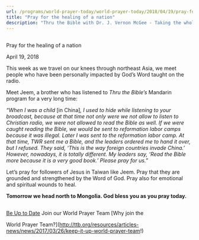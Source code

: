 ```yaml
---
url: /programs/world-prayer-today/world-prayer-today/2018/04/19/pray-for-the-healing-of-a-nation
title: "Pray for the healing of a nation"
description: "Thru the Bible with Dr. J. Vernon McGee - Taking the whole Word to the whole world"
---
```







## 
 Pray for the healing of a nation


April 19, 2018




This week as we travel on our knees through northeast Asia, we meet people who have been personally impacted by God’s Word taught on the radio. 


Meet Jeem, a brother who has listened to *Thru the Bible’s* Mandarin program for a very long time: 


*“When I was a child* [in China]*, I used to hide while listening to your broadcast, because at that time not only were we not allow to listen to Christian radio, we were not allowed to read the Bible as well. If we were caught reading the Bible, we would be sent to reformation labor camps because it was illegal. Later I was sent to the reformation labor camp. At that time, TWR sent me a Bible, and the leaders ordered me to hand it over, but I refused. They said, ‘This is the way foreign countries invade China.’ However, nowadays, it is totally different. My leaders say, ‘Read the Bible more because it is a very good book.’ Please pray for us.”*


Let’s pray for followers of Jesus in Taiwan like Jeem. Pray that they are grounded and strengthened by the Word of God. Pray also for emotional and spiritual wounds to heal. 


**Tomorrow we head north to Mongolia. God bless you as you pray today.**







## 




[Be Up to Date](http://feeds.feedburner.com/WorldPrayerToday "World Prayer Today RSS Feed")
Join our World Prayer Team
[Why join the  

World Prayer Team?](http://ttb.org/resources/articles-news/news/2017/03/26/keep-it-up-world-prayer-team!)




